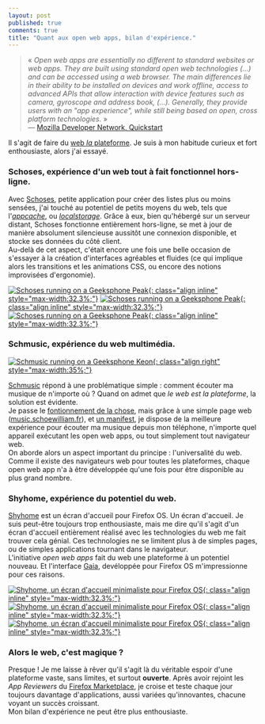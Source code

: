 ```yaml
---
layout: post
published: true
comments: true
title: "Quant aux open web apps, bilan d'expérience."
---
```

> « *Open web apps are essentially no different to standard websites or web apps. They are built using standard open web technologies (…) and can be accessed using a web browser. The main differences lie in their ability to be installed on devices and work offline, access to advanced APIs that allow interaction with device features such as camera, gyroscope and address book, (…). Generally, they provide users with an "app experience", while still being based on open, cross platform technologies.* »  
— [Mozilla Developer Network, Quickstart](https://developer.mozilla.org/en-US/Apps/Quickstart)

Il s'agit de faire du [web *la* plateforme](https://blog.mozilla.org/webdev/2012/09/14/apps-the-web-is-the-platform/). Je suis à mon habitude curieux et fort enthousiaste, alors j'ai essayé.


### Schoses, expérience d'un web tout à fait fonctionnel hors-ligne.

Avec [Schoses](http://schoses.schoewilliam.fr), petite application pour créer des listes plus ou moins sensées, j'ai touché au potentiel de petits moyens du web, tels que l'[*appcache*](https://developer.mozilla.org/en/docs/HTML/Using_the_application_cache), ou [*localstorage*](https://developer.mozilla.org/en-US/docs/Web/Guide/API/DOM/Storage#localStorage). Grâce à eux, bien qu'hébergé sur un serveur distant, Schoses fonctionne entièrement hors-ligne, se met à jour de manière absolument silencieuse aussitôt une connexion disponible, et stocke ses données du côté client.  
Au-delà de cet aspect, c'était encore une fois une belle occasion de s'essayer à la création d'interfaces agréables et fluides (ce qui implique alors les transitions et les animations CSS, ou encore des notions improvisées d'ergonomie).

[![Schoses running on a Geeksphone Peak](/images/openwebapps/schoses.png){: class="align inline" style="max-width:32.3%;"}](/images/openwebapps/schoses.png)
[![Schoses running on a Geeksphone Peak](/images/openwebapps/schoses2.png){: class="align inline" style="max-width:32.3%;"}](/images/openwebapps/schoses2.png)
[![Schoses running on a Geeksphone Peak](/images/openwebapps/schoses3.png){: class="align inline" style="max-width:32.3%;"}](/images/openwebapps/schoses3.png)

### Schmusic, expérience du web multimédia.

[![Schmusic running on a Geeksphone Keon](/images/openwebapps/schmusic.png){: class="align right" style="max-width:35%;"}](/images/openwebapps/schmusic.png)

[Schmusic](http://music.schoewilliam.fr) répond à une problématique simple : comment écouter ma musique de n'importe où ? Quand on admet que *le web est la plateforme*, la solution est évidente.  
Je passe le [fontionnement de la chose](/2013/08/02/music-schoewilliam-fr-résultat-dune-heure-d-ennui.html), mais grâce à une simple page web ([music.schoewilliam.fr](http://music.schoewilliam.fr/)), et [un manifest](https://github.com/Schoewilliam/music.schoewilliam/blob/master/manifest.webapp), je dispose de la meilleure expérience pour écouter ma musique depuis mon téléphone, n'importe quel appareil exécutant les open web apps, ou tout simplement tout navigateur web.  
On aborde alors un aspect important du principe : l'universalité du web. Comme il existe des navigateurs web pour toutes les plateformes, chaque open web app n'a à être développée qu'une fois pour être disponible au plus grand nombre.

### Shyhome, expérience du potentiel du web.

[Shyhome](https://github.com/Schoewilliam/Shyhome) est un écran d'accueil pour Firefox OS. Un écran d'accueil. Je suis peut-être toujours trop enthousiaste, mais me dire qu'il s'agit d'un écran d'accueil entièrement réalisé avec les technologies du web me fait trouver cela génial. Ces technologies ne se limitent plus à de simples pages, ou de simples applications tournant dans le navigateur.  
L'initiative *open web apps* fait du web une plateforme à un potentiel nouveau. Et l'interface [Gaia](https://github.com/mozilla-b2g/gaia), devéloppée pour Firefox OS m'impressionne pour ces raisons.

[![Shyhome, un écran d'accueil minimaliste pour Firefox OS](/images/openwebapps/shyhome.png){: class="align inline" style="max-width:32.3%;"}](/images/openwebapps/shyhome.png)
[![Shyhome, un écran d'accueil minimaliste pour Firefox OS](/images/openwebapps/shyhome2.png){: class="align inline" style="max-width:32.3%;"}](/images/openwebapps/shyhome2.png)
[![Shyhome, un écran d'accueil minimaliste pour Firefox OS](/images/openwebapps/shyhome3.png){: class="align inline" style="max-width:32.3%;"}](/images/openwebapps/shyhome3.png)

### Alors le web, c'est magique ?

Presque ! Je me laisse à rêver qu'il s'agit là du véritable espoir d'une plateforme vaste, sans limites, et surtout **ouverte**. Après avoir rejoint les *App Reviewers* du [Firefox Marketplace](https://marketplace.firefox.com/), je croise et teste chaque jour toujours davantage d'applications, aussi variées qu'innovantes, chacune voyant un succès croissant.  
Mon bilan d'expérience ne peut être plus enthousiaste.
